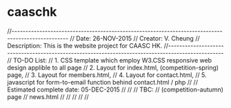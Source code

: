 # caaschk
//--------------------------------------------------------------------------------------------------
// Date: 26-NOV-2015
// Creator: V. Cheung
// Description: This is the website project for CAASC HK.
//--------------------------------------------------------------------------------------------------
// TO-DO List:
// 1.   CSS template which employ W3.CSS responsive web design applible to all page
// 2.   Layout for index.html, (competition-spring) page, 
// 3.   Layout for members.html, 
// 4.   Layout for contact.html,
// 5.   javascript for form-to-email function behind contact.html / php
// 
// Estimated complete date: 05-DEC-2015
// 
// 
// TBC:
// (competition-autumn) page
// news.html
// 
// 
// 
// 
// 





